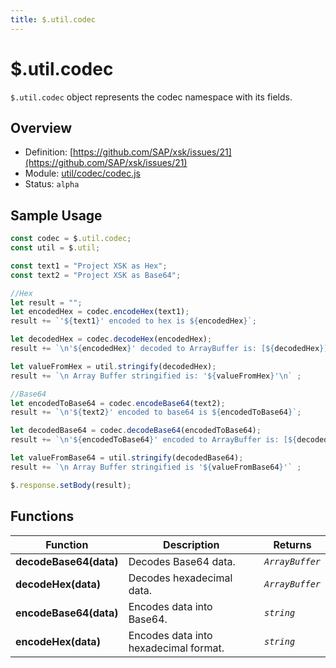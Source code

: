 ```yaml
---
title: $.util.codec
---
```


$.util.codec
===

`$.util.codec` object represents the codec namespace with its fields.

## Overview

- Definition: [https://github.com/SAP/xsk/issues/21](https://github.com/SAP/xsk/issues/21)
- Module: [util/codec/codec.js](https://github.com/SAP/xsk/blob/main/modules/api/api-xsjs/src/main/resources/xsk/util/codec/codec.js)
- Status: `alpha`

## Sample Usage

```javascript
const codec = $.util.codec;
const util = $.util;

const text1 = "Project XSK as Hex";
const text2 = "Project XSK as Base64";

//Hex
let result = "";
let encodedHex = codec.encodeHex(text1);
result += `'${text1}' encoded to hex is ${encodedHex}`;

let decodedHex = codec.decodeHex(encodedHex);
result += `\n'${encodedHex}' decoded to ArrayBuffer is: [${decodedHex}]`;

let valueFromHex = util.stringify(decodedHex);
result += `\n Array Buffer stringified is: '${valueFromHex}'\n` ;

//Base64
let encodedToBase64 = codec.encodeBase64(text2);
result += `\n'${text2}' encoded to base64 is ${encodedToBase64}`;

let decodedBase64 = codec.decodeBase64(encodedToBase64);
result += `\n'${encodedToBase64}' encoded to ArrayBuffer is: [${decodedBase64}]`;

let valueFromBase64 = util.stringify(decodedBase64);
result += `\n Array Buffer stringified is '${valueFromBase64}'` ;

$.response.setBody(result);
```

## Functions

| Function               | Description                           | Returns          |
|------------------------|---------------------------------------|------------------|
| **decodeBase64(data)** | Decodes Base64 data.                  | _`ArrayBuffer`_  |
| **decodeHex(data)**    | Decodes hexadecimal data.             | _`ArrayBuffer`_  |
| **encodeBase64(data)** | Encodes data into Base64.             | _`string`_       |
| **encodeHex(data)**    | Encodes data into hexadecimal format. | _`string`_       |
